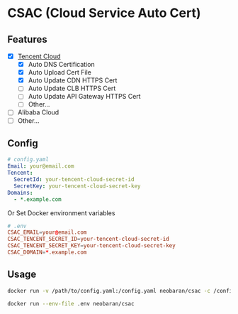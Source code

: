 # CSAC (Cloud Service Auto Cert)

## Features

- [x] [Tencent Cloud](https://cloud.tencent.com/)
  - [x] Auto DNS Certification
  - [x] Auto Upload Cert File
  - [x] Auto Update CDN HTTPS Cert
  - [ ] Auto Update CLB HTTPS Cert
  - [ ] Auto Update API Gateway HTTPS Cert
  - [ ] Other...
- [ ] Alibaba Cloud
- [ ] Other...

## Config

```yaml
# config.yaml
Email: your@email.com
Tencent:
  SecretId: your-tencent-cloud-secret-id
  SecretKey: your-tencent-cloud-secret-key
Domains:
  - *.example.com
```

Or Set Docker environment variables

```conf
# .env
CSAC_EMAIL=your@email.com
CSAC_TENCENT_SECRET_ID=your-tencent-cloud-secret-id
CSAC_TENCENT_SECRET_KEY=your-tencent-cloud-secret-key
CSAC_DOMAIN=*.example.com
```

## Usage

```sh
docker run -v /path/to/config.yaml:/config.yaml neobaran/csac -c /config.yaml
```

```sh
docker run --env-file .env neobaran/csac
```
